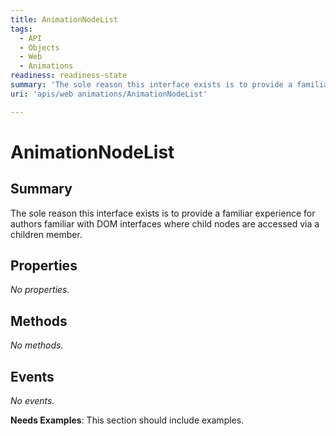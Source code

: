 ```yaml
---
title: AnimationNodeList
tags:
  - API
  - Objects
  - Web
  - Animations
readiness: readiness-state
summary: 'The sole reason this interface exists is to provide a familiar experience for authors familiar with DOM interfaces where child nodes are accessed via a children member.'
uri: 'apis/web animations/AnimationNodeList'

---
```

# AnimationNodeList

## Summary

The sole reason this interface exists is to provide a familiar experience for authors familiar with DOM interfaces where child nodes are accessed via a children member.

## Properties

*No properties.*

## Methods

*No methods.*

## Events

*No events.*

**Needs Examples**: This section should include examples.

